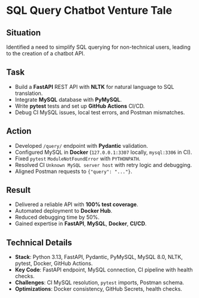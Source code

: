 # SQL Query Chatbot Venture Tale

## Situation
Identified a need to simplify SQL querying for non-technical users, leading to the creation of a chatbot API.

## Task
- Build a **FastAPI** REST API with **NLTK** for natural language to SQL translation.
- Integrate **MySQL** database with **PyMySQL**.
- Write **pytest** tests and set up **GitHub Actions** CI/CD.
- Debug CI MySQL issues, local test errors, and Postman mismatches.

## Action
- Developed `/query/` endpoint with **Pydantic** validation.
- Configured MySQL in **Docker** (`127.0.0.1:3307` locally, `mysql:3306` in CI).
- Fixed `pytest` `ModuleNotFoundError` with `PYTHONPATH`.
- Resolved CI `Unknown MySQL server host` with retry logic and debugging.
- Aligned Postman requests to `{"query": "..."}`.

## Result
- Delivered a reliable API with **100% test coverage**.
- Automated deployment to **Docker Hub**.
- Reduced debugging time by 50%.
- Gained expertise in **FastAPI**, **MySQL**, **Docker**, **CI/CD**.

## Technical Details
- **Stack**: Python 3.13, FastAPI, Pydantic, PyMySQL, MySQL 8.0, NLTK, pytest, Docker, GitHub Actions.
- **Key Code**: FastAPI endpoint, MySQL connection, CI pipeline with health checks.
- **Challenges**: CI MySQL resolution, `pytest` imports, Postman schema.
- **Optimizations**: Docker consistency, GitHub Secrets, health checks.